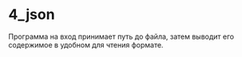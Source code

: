 ﻿# 4_json

Программа на вход принимает путь до файла, затем выводит его содержимое в удобном для чтения формате.